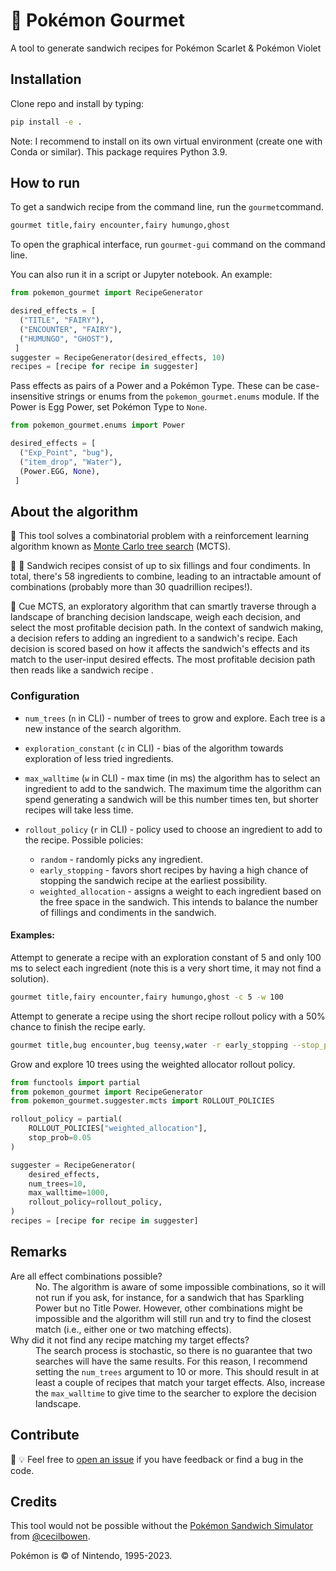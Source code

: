 # :sandwich: Pokémon Gourmet

A tool to generate sandwich recipes for Pokémon Scarlet &amp; Pokémon Violet

## Installation

Clone repo and install by typing:

```bash
pip install -e .
```

Note: I recommend to install on its own virtual environment (create one with
Conda or similar). This package requires Python 3.9.

## How to run

To get a sandwich recipe from the command line, run the `gourmet`command.

```bash
gourmet title,fairy encounter,fairy humungo,ghost
```

To open the graphical interface, run `gourmet-gui` command on the command line.

You can also run it in a script or Jupyter notebook. An example:

```python
from pokemon_gourmet import RecipeGenerator

desired_effects = [
  ("TITLE", "FAIRY"),
  ("ENCOUNTER", "FAIRY"),
  ("HUMUNGO", "GHOST"),
 ]
suggester = RecipeGenerator(desired_effects, 10)
recipes = [recipe for recipe in suggester]
```

Pass effects as pairs of a Power and a Pokémon Type. These can be
case-insensitive strings or enums from the `pokemon_gourmet.enums` module. If
the Power is Egg Power, set Pokémon Type to `None`.

```python
from pokemon_gourmet.enums import Power

desired_effects = [
  ("Exp_Point", "bug"),
  ("item_drop", "Water"),
  (Power.EGG, None),
 ]
 ```

## About the algorithm

:deciduous_tree: This tool solves a combinatorial problem with a reinforcement
learning algorithm known as
[Monte Carlo tree search](https://en.wikipedia.org/wiki/Monte_Carlo_tree_search)
(MCTS).

:tomato: :salt: Sandwich recipes consist of up to six fillings and four
condiments. In total, there's 58 ingredients to combine, leading to an
intractable amount of combinations (probably more than 30 quadrillion recipes!).

:sandwich: Cue MCTS, an exploratory algorithm that can smartly traverse through
a landscape of branching decision landscape, weigh each decision, and select
the most profitable decision path. In the context of sandwich making, a decision
refers to adding an ingredient to a sandwich's recipe. Each decision is scored
based on how it affects the sandwich's effects and its match to the user-input
desired effects. The most profitable decision path then reads like a sandwich
recipe .

### Configuration

- `num_trees` (`n` in CLI) - number of trees to grow and explore. Each tree is
  a new instance of the search algorithm.

- `exploration_constant` (`c` in CLI) - bias of the algorithm towards
  exploration of less tried ingredients.

- `max_walltime` (`w` in CLI) - max time (in ms) the algorithm has to select an
  ingredient to add to the sandwich. The maximum time the algorithm can spend
  generating a sandwich will be this number times ten, but shorter recipes will
  take less time.

- `rollout_policy` (`r` in CLI) - policy used to choose an ingredient to add
  to the recipe. Possible policies:

  - `random` - randomly picks any ingredient.
  - `early_stopping` - favors short recipes by having a high chance of stopping
    the sandwich recipe at the earliest possibility.
  - `weighted_allocation` - assigns a weight to each ingredient based on the
    free space in the sandwich. This intends to balance the number of fillings
    and condiments in the sandwich.

#### Examples:

Attempt to generate a recipe with an exploration constant of 5 and only 100 ms
to select each ingredient (note this is a very short time, it may not find a
solution).

```bash
gourmet title,fairy encounter,fairy humungo,ghost -c 5 -w 100
```

Attempt to generate a recipe using the short recipe rollout policy with a 50%
chance to finish the recipe early.

```bash
gourmet title,bug encounter,bug teensy,water -r early_stopping --stop_prob 0.5
```

Grow and explore 10 trees using the weighted allocator rollout policy.

```python
from functools import partial
from pokemon_gourmet import RecipeGenerator
from pokemon_gourmet.suggester.mcts import ROLLOUT_POLICIES

rollout_policy = partial(
    ROLLOUT_POLICIES["weighted_allocation"],
    stop_prob=0.05
)

suggester = RecipeGenerator(
    desired_effects,
    num_trees=10,
    max_walltime=1000,
    rollout_policy=rollout_policy,
)
recipes = [recipe for recipe in suggester]
```

## Remarks

<dl>
<dt>Are all effect combinations possible?</dt>
<dd>No. The algorithm is aware of some impossible combinations, so it will not
run if you ask, for instance, for a sandwich that has Sparkling Power but no
Title Power. However, other combinations might be impossible and the algorithm
will still run and try to find the closest match (i.e., either one or two
matching effects).</dd>
<dt>Why did it not find any recipe matching my target effects?</dt>
<dd>The search process is stochastic, so there is no guarantee that two searches
will have the same results. For this reason, I recommend setting the
<code>num_trees</code> argument to 10 or more. This should result in at least a
couple of recipes that match your target effects. Also, increase the
<code>max_walltime</code> to give time to the searcher to explore the decision
landscape.</dd>
</dl>

## Contribute

:bug: :bulb: Feel free to
[open an issue](https://github.com/richi3f/pokemon-gourmet/issues/new/choose)
if you have feedback or find a bug in the code.


## Credits

This tool would not be possible without the
[Pokémon Sandwich Simulator](https://github.com/cecilbowen/pokemon-sandwich-simulator)
from [@cecilbowen](https://github.com/cecilbowen).

Pokémon is © of Nintendo, 1995-2023.